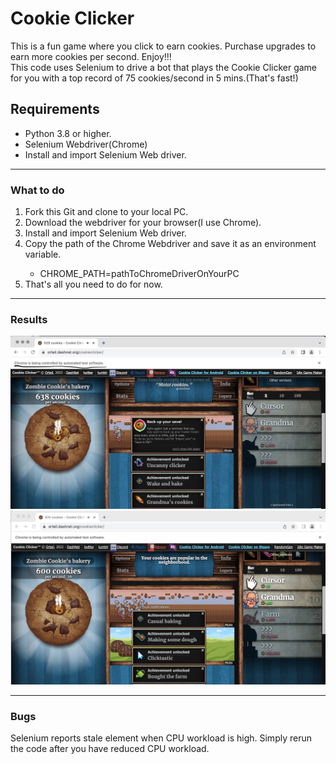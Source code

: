 <h1>Cookie Clicker</h1>
This is a fun game where you click to earn cookies. Purchase upgrades to earn more cookies per second. Enjoy!!!<br>
This code uses Selenium to drive a bot that plays the Cookie Clicker game for you with a top record of 75 cookies/second in 5 mins.(That's fast!)<br>

<h2>Requirements</h2>
<ul>
  <li>Python 3.8 or higher.</li>
  <li>Selenium Webdriver(Chrome)</li>
  <li>Install and import Selenium Web driver.</li>
</ul>
<hr>
<h3>What to do</h3>
<ol>
  <li>Fork this Git and clone to your local PC.</li>
  <li>Download the webdriver for your browser(I use Chrome).</li>
  <li>Install and import Selenium Web driver.</li>
  <li>Copy the path of the Chrome Webdriver and save it as an environment variable.</li>
  <ul>
    <li>CHROME_PATH=pathToChromeDriverOnYourPC</li>
  </ul>
  <li>That's all you need to do for now.</li>
</ol>
<hr>
<h3>Results</h3>
<img src="https://raw.githubusercontent.com/obiora789/obiora789/obiora789-patch-1/Cookie_clicker%20early.jpg" alt="earlyCookieClicker.jpg">
<img src="https://raw.githubusercontent.com/obiora789/obiora789/obiora789-patch-1/Cookie_clicker_2.jpg" alt="cookieClicker.jpg">
<hr>
<h3>Bugs</h3>
<p>Selenium reports stale element when CPU workload is high. Simply rerun the code after you have reduced CPU workload.</p>
